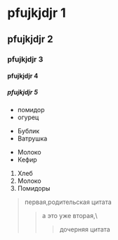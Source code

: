 # pfujkjdjr 1
## pfujkjdjr 2
### pfujkjdjr 3
#### pfujkjdjr 4
##### pfujkjdjr 5

- помидор
- огурец

+ Бублик
+ Ватрушка
  
* Молоко
* Кефир

1. Хлеб
2. Молоко
3. Помидоры

> первая,родительская цитата
> > а это уже вторая,\
> > > дочерняя цитата
